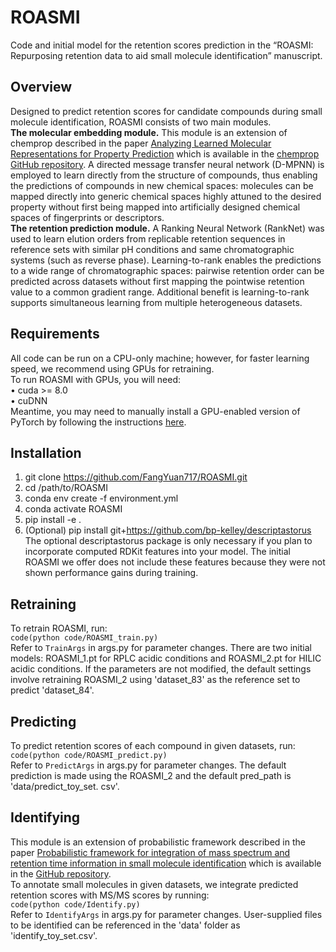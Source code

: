 # ROASMI
Code and initial model for the retention scores prediction in the “ROASMI: Repurposing retention data to aid small molecule identification” manuscript.  
## Overview
Designed to predict retention scores for candidate compounds during small molecule identification, ROASMI consists of two main modules.    
**The molecular embedding module.** This module is an extension of chemprop described in the paper [Analyzing Learned Molecular Representations for Property Prediction](https://pubs.acs.org/doi/10.1021/acs.jcim.9b00237) which is available in the [chemprop GitHub repository](https://github.com/chemprop/chemprop). A directed message transfer neural network (D-MPNN) is employed to learn directly from the structure of compounds, thus enabling the predictions of compounds in new chemical spaces: molecules can be mapped directly into generic chemical spaces highly attuned to the desired property without first being mapped into artificially designed chemical spaces of fingerprints or descriptors.   
**The retention prediction module.** A Ranking Neural Network (RankNet) was used to learn elution orders from replicable retention sequences in reference sets with similar pH conditions and same chromatographic systems (such as reverse phase). Learning-to-rank enables the predictions to a wide range of chromatographic spaces: pairwise retention order can be predicted across datasets without first mapping the pointwise retention value to a common gradient range. Additional benefit is learning-to-rank supports simultaneous learning from multiple heterogeneous datasets.  
## Requirements
All code can be run on a CPU-only machine; however, for faster learning speed, we recommend using GPUs for retraining.    
To run ROASMI with GPUs, you will need:   
  •	cuda >= 8.0  
  •	cuDNN  
Meantime, you may need to manually install a GPU-enabled version of PyTorch by following the instructions [here](https://pytorch.org/get-started/locally/).  
## Installation  
  1.	git clone https://github.com/FangYuan717/ROASMI.git
  2.	cd /path/to/ROASMI
  3.	conda env create -f environment.yml
  4.	conda activate ROASMI
  5.	pip install -e .
  6.	(Optional) pip install git+https://github.com/bp-kelley/descriptastorus  
The optional descriptastorus package is only necessary if you plan to incorporate computed RDKit features into your model. The initial ROASMI we offer does not include these features because they were not shown performance gains during training.   
## Retraining
To retrain ROASMI, run:  
  `code(python code/ROASMI_train.py)`  
Refer to `TrainArgs` in args.py for parameter changes. There are two initial models: ROASMI_1.pt for RPLC acidic conditions and ROASMI_2.pt for HILIC acidic conditions. If the parameters are not modified, the default settings involve retraining ROASMI_2 using 'dataset_83' as the reference set to predict 'dataset_84'.  
## Predicting
To predict retention scores of each compound in given datasets, run:  
  `code(python code/ROASMI_predict.py)`   
Refer to `PredictArgs` in args.py for parameter changes. The default prediction is made using the ROASMI_2 and the default pred_path is 'data/predict_toy_set. csv'.  
## Identifying
This module is an extension of probabilistic framework described in the paper [Probabilistic framework for integration of mass spectrum and retention time information in small molecule identification](https://academic.oup.com/bioinformatics/article/37/12/1724/6007259?login=true) which is available in the [GitHub repository](https://github.com/aalto-ics-kepaco/msms_rt_score_integration).   
To annotate small molecules in given datasets, we integrate predicted retention scores with MS/MS scores by running:  
  `code(python code/Identify.py)`  
Refer to `IdentifyArgs` in args.py for parameter changes. User-supplied files to be identified can be referenced in the 'data' folder as 'identify_toy_set.csv'.
